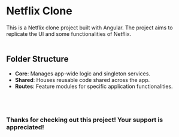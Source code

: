 # Netflix Clone

This is a Netflix clone project built with Angular. The project aims to replicate the UI and some functionalities of Netflix.
<br>
<br>

## Folder Structure

- **Core**: Manages app-wide logic and singleton services.
- **Shared**: Houses reusable code shared across the app.
- **Routes**: Feature modules for specific application functionalities.

<br>
<br>

### Thanks for checking out this project! Your support is appreciated!
